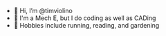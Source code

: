 - 👋 Hi, I’m @timviolino
- 🔧 I'm a Mech E, but I do coding as well as CADing
- 🌲 Hobbies include running, reading, and gardening
